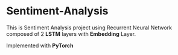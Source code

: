 # Sentiment-Analysis
This is Sentiment Analysis project using Recurrent Neural Network composed of 2 **LSTM** layers with **Embedding** Layer.

Implemented with **PyTorch**
